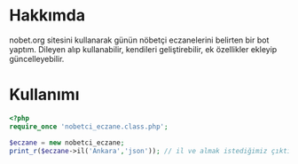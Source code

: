 Hakkımda
====================

nobet.org sitesini kullanarak günün nöbetçi eczanelerini belirten bir bot yaptım.
Dileyen alıp kullanabilir, kendileri geliştirebilir, ek özellikler ekleyip güncelleyebilir.

Kullanımı
====================
```php
<?php 
require_once 'nobetci_eczane.class.php';

$eczane = new nobetci_eczane;
print_r($eczane->il('Ankara','json')); // il ve almak istediğimiz çıktı türü(json,text,array)
```

